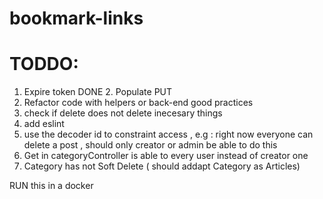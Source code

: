 # bookmark-links

# TODDO:
  1. Expire token
  DONE 2. Populate PUT
  3. Refactor code with helpers or back-end good practices
  4. check if delete does not delete inecesary things
  5. add eslint
  6. use the decoder id to constraint access , e.g : right now everyone can delete a post , should only creator or admin be able to do this
  7. Get in categoryController is able to every user instead of creator one
  8. Category has not Soft Delete ( should addapt Category as Articles)

  RUN this in a docker 